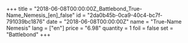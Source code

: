 +++
title = "2018-06-08T00:00:00Z_Battlebond_True-Name_Nemesis_[en]_false"
id = "2da0b45b-0ca9-40c4-bc7f-791039bc1876"
date = "2018-06-08T00:00:00Z"
name = "True-Name Nemesis"
lang = ["en"]
price = "6.98"
quantity = 1
foil = false
set = "Battlebond"
+++

